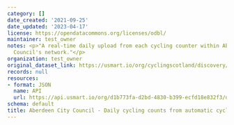 ```yaml
---
category: []
date_created: '2021-09-25'
date_updated: '2023-04-17'
license: https://opendatacommons.org/licenses/odbl/
maintainer: test_owner
notes: <p>"A real-time daily upload from each cycling counter within Aberdeen City
  Council's network."</p>
organization: test_owner
original_dataset_link: https://usmart.io/org/cyclingscotland/discovery/discovery-view-detail/c3248da7-823b-40e7-ae5c-9b33a4ab7f16
records: null
resources:
- format: JSON
  name: API
  url: https://api.usmart.io/org/d1b773fa-d2bd-4830-b399-ecfd18e832f3/d0717679-21fb-4274-a9d3-f973cfb5b7ff/1/urql
schema: default
title: Aberdeen City Council - Daily cycling counts from automatic cycling counters
---
```

